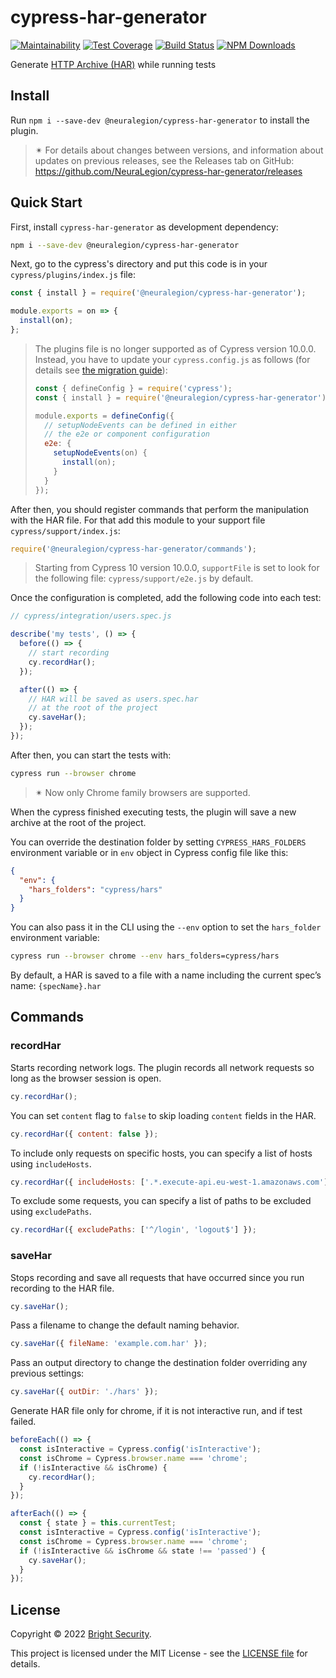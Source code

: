 # cypress-har-generator

[![Maintainability](https://api.codeclimate.com/v1/badges/231b9635d2cc00131b69/maintainability)](https://codeclimate.com/github/NeuraLegion/cypress-har-generator/maintainability)
[![Test Coverage](https://api.codeclimate.com/v1/badges/231b9635d2cc00131b69/test_coverage)](https://codeclimate.com/github/NeuraLegion/cypress-har-generator/test_coverage)
[![Build Status](https://github.com/NeuraLegion/cypress-har-generator/actions/workflows/coverage.yml/badge.svg?branch=master&event=push)](https://github.com/NeuraLegion/cypress-har-generator/actions/workflows/coverage.yml?query=branch%3Amaster+event%3Apush)
[![NPM Downloads](https://img.shields.io/npm/dw/@neuralegion/cypress-har-generator?label=NPM%20Downloads)](https://www.npmjs.com/package/@neuralegion/cypress-har-generator)

Generate [HTTP Archive (HAR)](http://www.softwareishard.com/blog/har-12-spec/) while running tests

## Install

Run `npm i --save-dev @neuralegion/cypress-har-generator` to install the plugin.

> ✴ For details about changes between versions, and information about updates on previous releases, see the Releases tab on GitHub: https://github.com/NeuraLegion/cypress-har-generator/releases

## Quick Start

First, install `cypress-har-generator` as development dependency:

```bash
npm i --save-dev @neuralegion/cypress-har-generator
```

Next, go to the cypress's directory and put this code is in your `cypress/plugins/index.js` file:

```js
const { install } = require('@neuralegion/cypress-har-generator');

module.exports = on => {
  install(on);
};
```

> The plugins file is no longer supported as of Cypress version 10.0.0. Instead, you have to update your `cypress.config.js` as follows (for details see [the migration guide](https://docs.cypress.io/guides/references/migration-guide#Plugins-File-Removed)):
>
> ```js
> const { defineConfig } = require('cypress');
> const { install } = require('@neuralegion/cypress-har-generator');
>
> module.exports = defineConfig({
>   // setupNodeEvents can be defined in either
>   // the e2e or component configuration
>   e2e: {
>     setupNodeEvents(on) {
>       install(on);
>     }
>   }
> });
> ```

After then, you should register commands that perform the manipulation with the HAR file.
For that add this module to your support file `cypress/support/index.js`:

```js
require('@neuralegion/cypress-har-generator/commands');
```

> Starting from Cypress 10 version 10.0.0, `supportFile` is set to look for the following file: `cypress/support/e2e.js` by default.

Once the configuration is completed, add the following code into each test:

```js
// cypress/integration/users.spec.js

describe('my tests', () => {
  before(() => {
    // start recording
    cy.recordHar();
  });

  after(() => {
    // HAR will be saved as users.spec.har
    // at the root of the project
    cy.saveHar();
  });
});
```

After then, you can start the tests with:

```bash
cypress run --browser chrome
```

> ✴ Now only Chrome family browsers are supported.

When the cypress finished executing tests, the plugin will save a new archive at the root of the project.

You can override the destination folder by setting `CYPRESS_HARS_FOLDERS` environment variable or in `env` object in Cypress config file like this:

```json
{
  "env": {
    "hars_folders": "cypress/hars"
  }
}
```

You can also pass it in the CLI using the `--env` option to set the `hars_folder` environment variable:

```bash
cypress run --browser chrome --env hars_folders=cypress/hars
```

By default, a HAR is saved to a file with a name including the current spec’s name: `{specName}.har`

## Commands

### recordHar

Starts recording network logs. The plugin records all network requests so long as the browser session is open.

```js
cy.recordHar();
```

You can set `content` flag to `false` to skip loading `content` fields in the HAR.

```js
cy.recordHar({ content: false });
```

To include only requests on specific hosts, you can specify a list of hosts using `includeHosts`.

```js
cy.recordHar({ includeHosts: ['.*.execute-api.eu-west-1.amazonaws.com'] });
```

To exclude some requests, you can specify a list of paths to be excluded using `excludePaths`.

```js
cy.recordHar({ excludePaths: ['^/login', 'logout$'] });
```

### saveHar

Stops recording and save all requests that have occurred since you run recording to the HAR file.

```js
cy.saveHar();
```

Pass a filename to change the default naming behavior.

```js
cy.saveHar({ fileName: 'example.com.har' });
```

Pass an output directory to change the destination folder overriding any previous settings:

```js
cy.saveHar({ outDir: './hars' });
```

Generate HAR file only for chrome, if it is not interactive run, and if test failed.

```js
beforeEach(() => {
  const isInteractive = Cypress.config('isInteractive');
  const isChrome = Cypress.browser.name === 'chrome';
  if (!isInteractive && isChrome) {
    cy.recordHar();
  }
});

afterEach(() => {
  const { state } = this.currentTest;
  const isInteractive = Cypress.config('isInteractive');
  const isChrome = Cypress.browser.name === 'chrome';
  if (!isInteractive && isChrome && state !== 'passed') {
    cy.saveHar();
  }
});
```

## License

Copyright © 2022 [Bright Security](https://brightsec.com/).

This project is licensed under the MIT License - see the [LICENSE file](LICENSE) for details.
